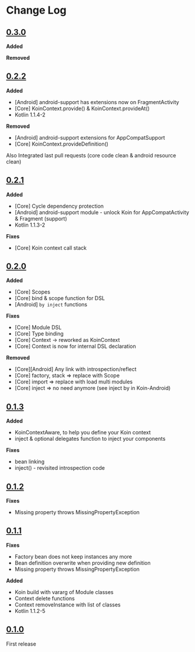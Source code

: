 # Change Log

## [0.3.0]()

**Added**

**Removed**

## [0.2.2]()

**Added**
- [Android] android-support has extensions now on FragmentActivity
- [Core] KoinContext.provide() & KoinContext.provideAt()
- Kotlin 1.1.4-2

**Removed**
- [Android] android-support extensions for AppCompatSupport
- [Core] KoinContext.provideDefinition()

Also Integrated last pull requests (core code clean & android resource clean) 

## [0.2.1]()

**Added**

- [Core] Cycle dependency protection 
- [Android] android-support module - unlock Koin for AppCompatActivity & Fragment (support)
- Kotlin 1.1.3-2

**Fixes**

- [Core] Koin context call stack


## [0.2.0]()

**Added**

- [Core] Scopes
- [Core] bind & scope function for DSL
- [Android] `by inject` functions


**Fixes**

- [Core] Module DSL
- [Core] Type binding
- [Core] Context -> reworked as KoinContext
- [Core] Context is now for internal DSL declaration

**Removed**

- [Core][Android] Any link with introspection/reflect
- [Core] factory, stack => replace with Scope
- [Core] import => replace with load multi modules
- [Core] inject => no need anymore (see inject by in Koin-Android)

## [0.1.3]()

**Added**
- KoinContextAware, to help you define your Koin context
- inject & optional delegates function to inject your components

**Fixes**
- bean linking
- inject() - revisited introspection code

## [0.1.2]()

**Fixes**
- Missing property throws MissingPropertyException

## [0.1.1]()

**Fixes**
- Factory bean does not keep instances any more
- Bean definition overwrite when providing new definition
- Missing property throws MissingPropertyException

**Added**
- Koin build with vararg of Module classes
- Context delete functions
- Context removeInstance with list of classes
- Kotlin 1.1.2-5

## [0.1.0]()

First release
